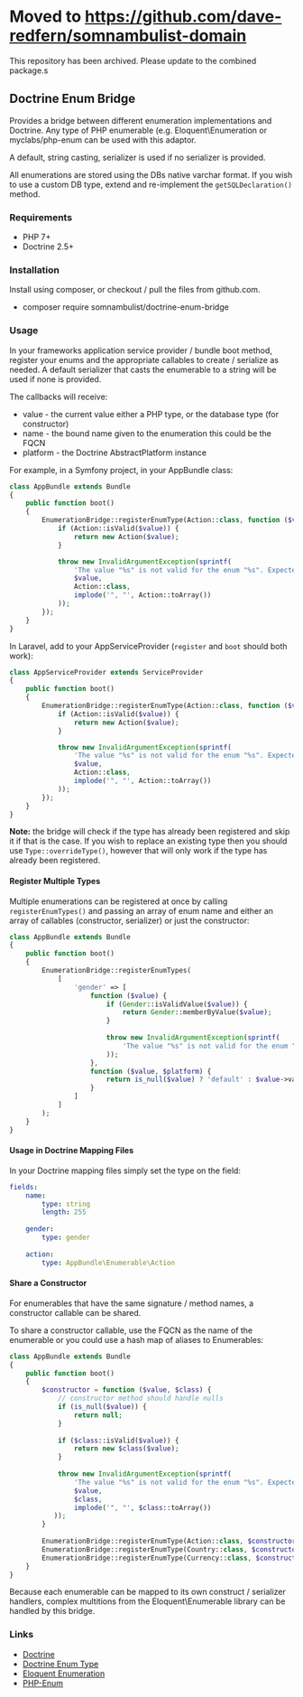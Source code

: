 # Moved to https://github.com/dave-redfern/somnambulist-domain

This repository has been archived. Please update to the combined package.s

## Doctrine Enum Bridge

Provides a bridge between different enumeration implementations and Doctrine. Any type of PHP
enumerable (e.g. Eloquent\Enumeration or myclabs/php-enum can be used with this adaptor.

A default, string casting, serializer is used if no serializer is provided.

All enumerations are stored using the DBs native varchar format. If you wish to use a custom
DB type, extend and re-implement the `getSQLDeclaration()` method.

### Requirements

 * PHP 7+
 * Doctrine 2.5+

### Installation

Install using composer, or checkout / pull the files from github.com.

 * composer require somnambulist/doctrine-enum-bridge

### Usage

In your frameworks application service provider / bundle boot method, register your enums and
the appropriate callables to create / serialize as needed. A default serializer that casts the
enumerable to a string will be used if none is provided.

The callbacks will receive:

 * value    - the current value either a PHP type, or the database type (for constructor)
 * name     - the bound name given to the enumeration this could be the FQCN
 * platform - the Doctrine AbstractPlatform instance

For example, in a Symfony project, in your AppBundle class:

```php
class AppBundle extends Bundle
{
    public function boot()
    {
        EnumerationBridge::registerEnumType(Action::class, function ($value) {
            if (Action::isValid($value)) {
                return new Action($value);
            }

            throw new InvalidArgumentException(sprintf(
                'The value "%s" is not valid for the enum "%s". Expected one of ["%s"]',
                $value,
                Action::class,
                implode('", "', Action::toArray())
            ));
        });
    }
}
```
    
In Laravel, add to your AppServiceProvider (`register` and `boot` should both work):

```php
class AppServiceProvider extends ServiceProvider
{
    public function boot()
    {
        EnumerationBridge::registerEnumType(Action::class, function ($value) {
            if (Action::isValid($value)) {
                return new Action($value);
            }

            throw new InvalidArgumentException(sprintf(
                'The value "%s" is not valid for the enum "%s". Expected one of ["%s"]',
                $value,
                Action::class,
                implode('", "', Action::toArray())
            ));
        });
    }
}
```

__Note:__ the bridge will check if the type has already been registered and skip it if that is
the case. If you wish to replace an existing type then you should use `Type::overrideType()`,
however that will only work if the type has already been registered.

#### Register Multiple Types

Multiple enumerations can be registered at once by calling `registerEnumTypes()` and passing an
array of enum name and either an array of callables (constructor, serializer) or just the 
constructor:

```php
class AppBundle extends Bundle
{
    public function boot()
    {
        EnumerationBridge::registerEnumTypes(
            [
                'gender' => [
                    function ($value) {
                        if (Gender::isValidValue($value)) {
                            return Gender::memberByValue($value);
                        }
            
                        throw new InvalidArgumentException(sprintf(
                            'The value "%s" is not valid for the enum "%s"', $value, Gender::class
                        ));
                    },
                    function ($value, $platform) {
                        return is_null($value) ? 'default' : $value->value();
                    }
                ]
            ]
        );
    }
}
```

#### Usage in Doctrine Mapping Files

In your Doctrine mapping files simply set the type on the field:

```yaml
fields:
    name:
        type: string
        length: 255
    
    gender:
        type: gender
    
    action:
        type: AppBundle\Enumerable\Action
```

#### Share a Constructor

For enumerables that have the same signature / method names, a constructor callable can be shared.

To share a constructor callable, use the FQCN as the name of the enumerable or you could use a hash
map of aliases to Enumerables:

```php
class AppBundle extends Bundle
{
    public function boot()
    {
        $constructor = function ($value, $class) {
            // constructor method should handle nulls
            if (is_null($value)) {
                return null;
            }
        
            if ($class::isValid($value)) {
                return new $class($value);
            }
        
            throw new InvalidArgumentException(sprintf(
                'The value "%s" is not valid for the enum "%s". Expected one of ["%s"]',
                $value,
                $class,
                implode('", "', $class::toArray())
           ));
        }
    
        EnumerationBridge::registerEnumType(Action::class, $constructor);
        EnumerationBridge::registerEnumType(Country::class, $constructor);
        EnumerationBridge::registerEnumType(Currency::class, $constructor);
    }
}
```

Because each enumerable can be mapped to its own construct / serializer handlers, complex multitions
from the Eloquent\Enumerable library can be handled by this bridge.

### Links

 * [Doctrine](http://doctrine-project.org)
 * [Doctrine Enum Type](https://github.com/acelaya/doctrine-enum-type)
 * [Eloquent Enumeration](https://github.com/eloquent/enumeration)
 * [PHP-Enum](https://github.com/myclabs/php-enum)

